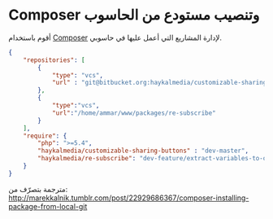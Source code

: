 # Composer وتنصيب مستودع من الحاسوب

أقوم باستخدام [Composer](http://getcomposer.org) لإدارة المشاريع التي أعمل عليها في حاسوبي. 

```json
{
    "repositories": [
        {
            "type": "vcs",
            "url" : "git@bitbucket.org:haykalmedia/customizable-sharing-buttons"
        },
        {
            "type":"vcs",
            "url":"/home/ammar/www/packages/re-subscribe"
        }
    ],
    "require": {
        "php": ">=5.4",
        "haykalmedia/customizable-sharing-buttons" : "dev-master",
        "haykalmedia/re-subscribe": "dev-feature/extract-variables-to-options-page"
    }
}
```


مترجمة بتصرّف من:
http://marekkalnik.tumblr.com/post/22929686367/composer-installing-package-from-local-git
